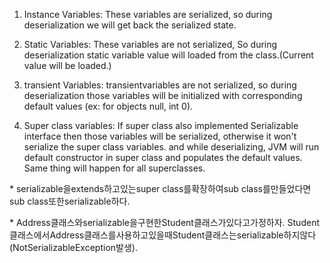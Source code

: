 1. Instance Variables: These variables are serialized, so during deserialization we will get back the serialized state.

2. Static Variables: These variables are not serialized, So during deserialization static variable value will loaded from the class.\(Current value will be loaded.\)

3. transient Variables: transientvariables are not serialized, so during deserialization those variables will be initialized with corresponding default values \(ex: for objects null, int 0\).

4. Super class variables: If super class also implemented Serializable interface then those variables will be serialized, otherwise it won't serialize the super class variables. and while deserializing, JVM will run default constructor in super class and populates the default values. Same thing will happen for all superclasses.



\* serializable을extends하고있는super class를확장하여sub class를만들었다면sub class또한serializable하다.

\* Address클래스와serializable을구현한Student클래스가있다고가정하자. Student클래스에서Address클래스를사용하고있을때Student클래스는serializable하지않다\(NotSerializableException발생\).

